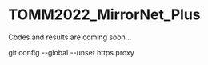 # TOMM2022_MirrorNet_Plus

Codes and results are coming soon...

git config --global --unset https.proxy
